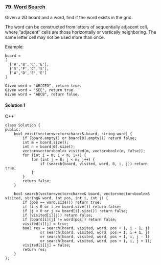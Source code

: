 ### 79\. [Word Search](https://leetcode.com/problems/word-search/)

Given a 2D board and a word, find if the word exists in the grid.

The word can be constructed from letters of sequentially adjacent cell, where "adjacent" cells are those horizontally or vertically neighboring. The same letter cell may not be used more than once.

Example:
```
board =
[
  ['A','B','C','E'],
  ['S','F','C','S'],
  ['A','D','E','E']
]

Given word = "ABCCED", return true.
Given word = "SEE", return true.
Given word = "ABCB", return false.
```

#### Solution 1

C++

```
class Solution {
public:
    bool exist(vector<vector<char>>& board, string word) {
        if (board.empty() or board[0].empty()) return false;
        int m = board.size();
        int n = board[0].size();
        vector<vector<bool>> visited(m, vector<bool>(n, false));
        for (int i = 0; i < m; i++) {
            for (int j = 0; j < n; j++) {
                if (search(board, visited, word, 0, i, j)) return true;
            }
        }
        return false;
    }
    
    bool search(vector<vector<char>>& board, vector<vector<bool>>& visited, string& word, int pos, int i, int j) {
        if (pos == word.size()) return true;
        if (i < 0 or i >= board.size()) return false;
        if (j < 0 or j >= board[i].size()) return false;
        if (visited[i][j]) return false;
        if (board[i][j] != word[pos]) return false;
        visited[i][j] = true;
        bool res = search(board, visited, word, pos + 1, i - 1, j)
                or search(board, visited, word, pos + 1, i + 1, j)
                or search(board, visited, word, pos + 1, i, j - 1)
                or search(board, visited, word, pos + 1, i, j + 1);
        visited[i][j] = false;
        return res;
    }
};
```
